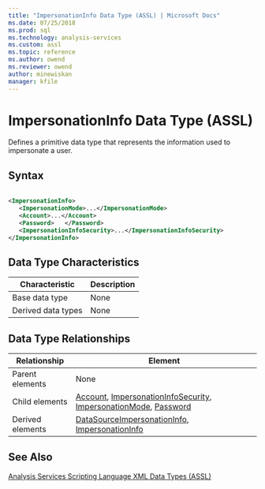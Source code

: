 ```yaml
---
title: "ImpersonationInfo Data Type (ASSL) | Microsoft Docs"
ms.date: 07/25/2018
ms.prod: sql
ms.technology: analysis-services
ms.custom: assl
ms.topic: reference
ms.author: owend
ms.reviewer: owend
author: minewiskan
manager: kfile
---
```

# ImpersonationInfo Data Type (ASSL)

  Defines a primitive data type that represents the information used to impersonate a user.  
  
## Syntax  
  
```xml  
  
<ImpersonationInfo>  
   <ImpersonationMode>...</ImpersonationMode>  
   <Account>...</Account>  
   <Password>   </Password>  
   <ImpersonationInfoSecurity>...</ImpersonationInfoSecurity>  
</ImpersonationInfo>  
```  
  
## Data Type Characteristics  
  
|Characteristic|Description|  
|--------------------|-----------------|  
|Base data type|None|  
|Derived data types|None|  
  
## Data Type Relationships  
  
|Relationship|Element|  
|------------------|-------------|  
|Parent elements|None|  
|Child elements|[Account](properties/account-element-impersonationinfo-assl.md), [ImpersonationInfoSecurity](properties/impersonationinfosecurity-element-assl.md), [ImpersonationMode](properties/impersonationmode-element-assl.md), [Password](properties/password-element-assl.md)|  
|Derived elements|[DataSourceImpersonationInfo](properties/datasourceimpersonationinfo-element-assl.md), [ImpersonationInfo](properties/impersonationinfo-element-assl.md)|  
  
## See Also  
 [Analysis Services Scripting Language XML Data Types &#40;ASSL&#41;](analysis-services-scripting-language-xml-data-types-assl.md)  
  
  
